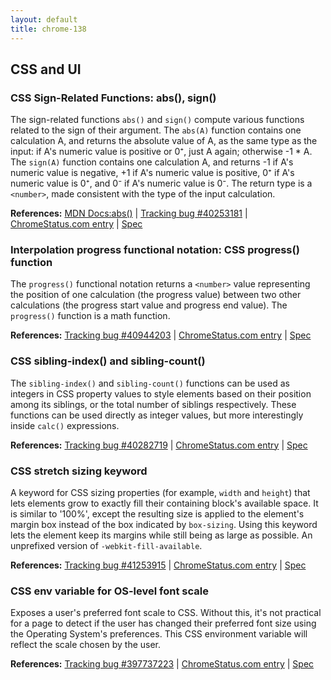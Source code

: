 ```yaml
---
layout: default
title: chrome-138
---
```


## CSS and UI

### CSS Sign-Related Functions: abs(), sign()

The sign-related functions `abs()` and `sign()` compute various functions related to the sign of their argument. The `abs(A)` function contains one calculation A, and returns the absolute value of A, as the same type as the input: if A's numeric value is positive or 0⁺, just A again; otherwise -1 * A. The `sign(A)` function contains one calculation A, and returns -1 if A's numeric value is negative, +1 if A's numeric value is positive, 0⁺ if A's numeric value is 0⁺, and 0⁻ if A's numeric value is 0⁻. The return type is a `<number>`, made consistent with the type of the input calculation.

**References:** [MDN Docs:abs()](https://developer.mozilla.org/docs/Web/CSS/abs) | [Tracking bug #40253181](https://bugs.chromium.org/p/chromium/issues/detail?id=40253181) | [ChromeStatus.com entry](https://chromestatus.com/feature/5196860094464000) | [Spec](https://www.w3.org/TR/css-values-4/#sign-funcs)

### Interpolation progress functional notation: CSS progress() function

The `progress()` functional notation returns a `<number>` value representing the position of one calculation (the progress value) between two other calculations (the progress start value and progress end value). The `progress()` function is a math function.

**References:** [Tracking bug #40944203](https://bugs.chromium.org/p/chromium/issues/detail?id=40944203) | [ChromeStatus.com entry](https://chromestatus.com/feature/5096136905244672) | [Spec](https://www.w3.org/TR/css-values-5/#progress-notation)

### CSS sibling-index() and sibling-count()

The `sibling-index()` and `sibling-count()` functions can be used as integers in CSS property values to style elements based on their position among its siblings, or the total number of siblings respectively. These functions can be used directly as integer values, but more interestingly inside `calc()` expressions.

**References:** [Tracking bug #40282719](https://bugs.chromium.org/p/chromium/issues/detail?id=40282719) | [ChromeStatus.com entry](https://chromestatus.com/feature/5649901281918976) | [Spec](https://www.w3.org/TR/css-values-5/#sibling-functions)

### CSS stretch sizing keyword

A keyword for CSS sizing properties (for example, `width` and `height`) that lets elements grow to exactly fill their containing block's available space. It is similar to '100%', except the resulting size is applied to the element's margin box instead of the box indicated by `box-sizing`. Using this keyword lets the element keep its margins while still being as large as possible. An unprefixed version of `-webkit-fill-available`.

**References:** [Tracking bug #41253915](https://bugs.chromium.org/p/chromium/issues/detail?id=41253915) | [ChromeStatus.com entry](https://chromestatus.com/feature/5102457485459456) | [Spec](https://www.w3.org/TR/css-sizing-4/#valdef-width-stretch)

### CSS env variable for OS-level font scale

Exposes a user's preferred font scale to CSS. Without this, it's not practical for a page to detect if the user has changed their preferred font size using the Operating System's preferences. This CSS environment variable will reflect the scale chosen by the user.

**References:** [Tracking bug #397737223](https://bugs.chromium.org/p/chromium/issues/detail?id=397737223) | [ChromeStatus.com entry](https://chromestatus.com/feature/5106542883938304) | [Spec](https://www.w3.org/TR/css-env-1/#os-font-scale)
